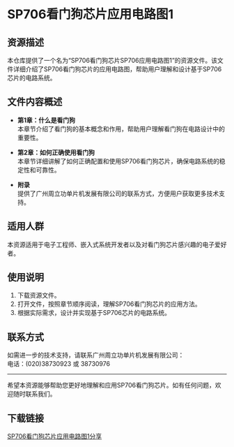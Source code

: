 # SP706看门狗芯片应用电路图1

## 资源描述

本仓库提供了一个名为“SP706看门狗芯片SP706应用电路图1”的资源文件。该文件详细介绍了SP706看门狗芯片的应用电路图，帮助用户理解和设计基于SP706芯片的电路系统。

## 文件内容概述

- **第1章：什么是看门狗**  
  本章节介绍了看门狗的基本概念和作用，帮助用户理解看门狗在电路设计中的重要性。

- **第2章：如何正确使用看门狗**  
  本章节详细讲解了如何正确配置和使用SP706看门狗芯片，确保电路系统的稳定性和可靠性。

- **附录**  
  提供了广州周立功单片机发展有限公司的联系方式，方便用户获取更多技术支持。

## 适用人群

本资源适用于电子工程师、嵌入式系统开发者以及对看门狗芯片感兴趣的电子爱好者。

## 使用说明

1. 下载资源文件。
2. 打开文件，按照章节顺序阅读，理解SP706看门狗芯片的应用方法。
3. 根据实际需求，设计并实现基于SP706芯片的电路系统。

## 联系方式

如需进一步的技术支持，请联系广州周立功单片机发展有限公司：  
电话：(020)38730923 或 38730976

---

希望本资源能够帮助您更好地理解和应用SP706看门狗芯片。如有任何问题，欢迎随时联系我们。

## 下载链接

[SP706看门狗芯片应用电路图1分享](https://pan.quark.cn/s/824290fb4338)